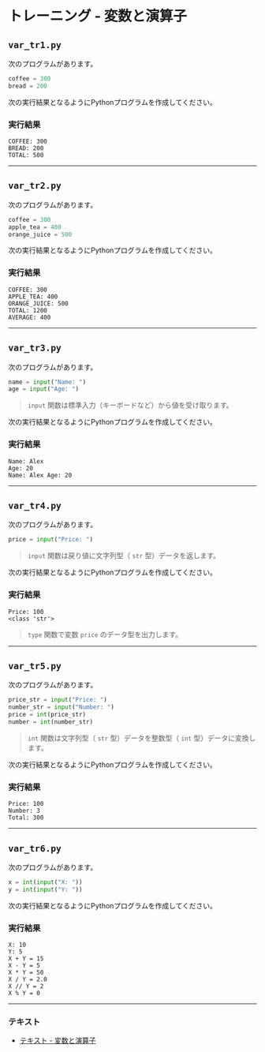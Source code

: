 # トレーニング - 変数と演算子

## `var_tr1.py`

次のプログラムがあります。

``` python
coffee = 300
bread = 200
```

次の実行結果となるようにPythonプログラムを作成してください。

### 実行結果

``` 
COFFEE: 300
BREAD: 200
TOTAL: 500
```

---

## `var_tr2.py`

次のプログラムがあります。

``` python
coffee = 300
apple_tea = 400
orange_juice = 500
```

次の実行結果となるようにPythonプログラムを作成してください。

### 実行結果

``` 
COFFEE: 300
APPLE_TEA: 400
ORANGE_JUICE: 500
TOTAL: 1200
AVERAGE: 400
```

---

## `var_tr3.py`

次のプログラムがあります。

``` python
name = input("Name: ")
age = input("Age: ")
```

> `input` 関数は標準入力（キーボードなど）から値を受け取ります。

次の実行結果となるようにPythonプログラムを作成してください。

### 実行結果

``` 
Name: Alex
Age: 20
Name: Alex Age: 20
```

---

## `var_tr4.py`

次のプログラムがあります。

``` python
price = input("Price: ")
```

> `input` 関数は戻り値に文字列型（ `str` 型）データを返します。

次の実行結果となるようにPythonプログラムを作成してください。

### 実行結果

``` 
Price: 100
<class 'str'>
```

> `type` 関数で変数 `price` のデータ型を出力します。

---

## `var_tr5.py`

次のプログラムがあります。

``` python
price_str = input("Price: ")
number_str = input("Number: ")
price = int(price_str)
number = int(number_str)
```

> `int` 関数は文字列型（ `str` 型）データを整数型（ `int` 型）データに変換します。

次の実行結果となるようにPythonプログラムを作成してください。

### 実行結果

``` 
Price: 100
Number: 3
Total: 300
```

---

## `var_tr6.py`

次のプログラムがあります。

``` python
x = int(input("X: "))
y = int(input("Y: "))
```

次の実行結果となるようにPythonプログラムを作成してください。

### 実行結果

``` 
X: 10
Y: 5
X + Y = 15
X - Y = 5
X * Y = 50
X / Y = 2.0
X // Y = 2
X % Y = 0
```

---

### テキスト

* [テキスト - 変数と演算子](../text/02_basic.md)
